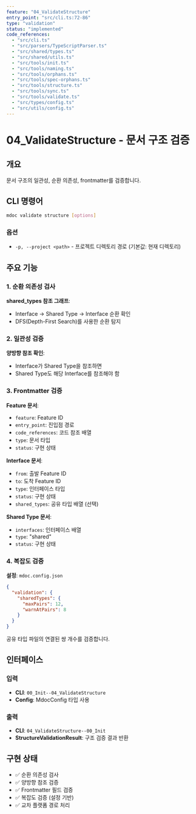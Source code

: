 ```yaml
---
feature: "04_ValidateStructure"
entry_point: "src/cli.ts:72-86"
type: "validation"
status: "implemented"
code_references:
  - "src/cli.ts"
  - "src/parsers/TypeScriptParser.ts"
  - "src/shared/types.ts"
  - "src/shared/utils.ts"
  - "src/tools/init.ts"
  - "src/tools/naming.ts"
  - "src/tools/orphans.ts"
  - "src/tools/spec-orphans.ts"
  - "src/tools/structure.ts"
  - "src/tools/sync.ts"
  - "src/tools/validate.ts"
  - "src/types/config.ts"
  - "src/utils/config.ts"
---
```


# 04_ValidateStructure - 문서 구조 검증

## 개요

문서 구조의 일관성, 순환 의존성, frontmatter를 검증합니다.

## CLI 명령어

```bash
mdoc validate structure [options]
```

### 옵션

- `-p, --project <path>` - 프로젝트 디렉토리 경로 (기본값: 현재 디렉토리)

## 주요 기능

### 1. 순환 의존성 검사

**shared_types 참조 그래프**:
- Interface → Shared Type → Interface 순환 확인
- DFS(Depth-First Search)를 사용한 순환 탐지

### 2. 일관성 검증

**양방향 참조 확인**:
- Interface가 Shared Type을 참조하면
- Shared Type도 해당 Interface를 참조해야 함

### 3. Frontmatter 검증

**Feature 문서**:
- `feature`: Feature ID
- `entry_point`: 진입점 경로
- `code_references`: 코드 참조 배열
- `type`: 문서 타입
- `status`: 구현 상태

**Interface 문서**:
- `from`: 출발 Feature ID
- `to`: 도착 Feature ID
- `type`: 인터페이스 타입
- `status`: 구현 상태
- `shared_types`: 공유 타입 배열 (선택)

**Shared Type 문서**:
- `interfaces`: 인터페이스 배열
- `type`: "shared"
- `status`: 구현 상태

### 4. 복잡도 검증

**설정**: `mdoc.config.json`

```json
{
  "validation": {
    "sharedTypes": {
      "maxPairs": 12,
      "warnAtPairs": 8
    }
  }
}
```

공유 타입 파일의 연결된 쌍 개수를 검증합니다.

## 인터페이스

### 입력

- **CLI**: `00_Init--04_ValidateStructure`
- **Config**: MdocConfig 타입 사용

### 출력

- **CLI**: `04_ValidateStructure--00_Init`
- **StructureValidationResult**: 구조 검증 결과 반환

## 구현 상태

- ✅ 순환 의존성 검사
- ✅ 양방향 참조 검증
- ✅ Frontmatter 필드 검증
- ✅ 복잡도 검증 (설정 기반)
- ✅ 교차 플랫폼 경로 처리
